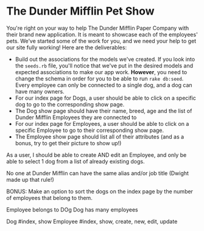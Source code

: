 # The Dunder Mifflin Pet Show


You're right on your way to help The Dunder Mifflin Paper Company with their brand new application. It is meant to 
showcase each of the employees' pets. We’ve started some of the work for you, and we need your help to get our site fully working! Here are the deliverables:

- Build out the associations for the models we've created. If you look into the `seeds.rb` file, you'll notice that we've put
in the desired models and expected associations to make our app work. **However**, you need to change the schema in order
for you to be able to run `rake db:seed`. Every employee can only be connected to a single dog, and a dog can have many owners.
- For our index page for Dogs, a user should be able to click on a specific dog to go to the corresponding show page.
- The Dog show page should have their name, breed, age and the list of Dunder Mifflin Employees they are connected to
- For our index page for Employees, a user should be able to click on a specific Employee to go to their corresponding show page.
- The Employee show page should list all of their attributes (and as a bonus, try to get their picture to show up!)

As a user, I should be able to create AND edit an Employee, and only be able to select 1 dog from a list of already existing dogs.

No one at Dunder Mifflin can have the same alias and/or job title (Dwight made up that rule!)

BONUS: Make an option to sort the dogs on the index page by the number of employees that belong to them.



Employee belongs to DOg
Dog has many employees

Dog #index, show
Employee #index, show, create, new, edit, update
